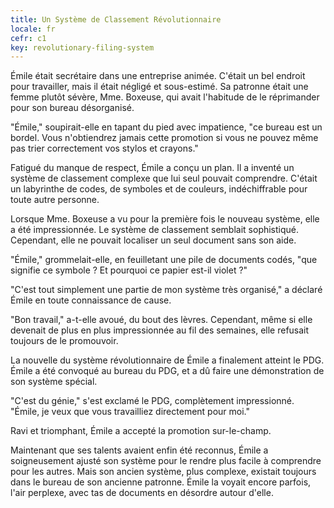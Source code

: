 ```yaml
---
title: Un Système de Classement Révolutionnaire
locale: fr
cefr: c1
key: revolutionary-filing-system
---
```


Émile était secrétaire dans une entreprise animée. C'était un bel endroit pour travailler, mais il était négligé et sous-estimé. Sa patronne était une femme plutôt sévère, Mme. Boxeuse, qui avait l'habitude de le réprimander pour son bureau désorganisé.

"Émile," soupirait-elle en tapant du pied avec impatience, "ce bureau est un bordel. Vous n'obtiendrez jamais cette promotion si vous ne pouvez même pas trier correctement vos stylos et crayons."

Fatigué du manque de respect, Émile a conçu un plan. Il a inventé un système de classement complexe que lui seul pouvait comprendre. C'était un labyrinthe de codes, de symboles et de couleurs, indéchiffrable pour toute autre personne.

Lorsque Mme. Boxeuse a vu pour la première fois le nouveau système, elle a été impressionnée. Le système de classement semblait sophistiqué. Cependant, elle ne pouvait localiser un seul document sans son aide.

"Émile," grommelait-elle, en feuilletant une pile de documents codés, "que signifie ce symbole ? Et pourquoi ce papier est-il violet ?"

"C'est tout simplement une partie de mon système très organisé," a déclaré Émile en toute connaissance de cause.

"Bon travail," a-t-elle avoué, du bout des lèvres. Cependant, même si elle devenait de plus en plus impressionnée au fil des semaines, elle refusait toujours de le promouvoir.

La nouvelle du système révolutionnaire de Émile a finalement atteint le PDG. Émile a été convoqué au bureau du PDG, et a dû faire une démonstration de son système spécial.

"C'est du génie," s'est exclamé le PDG, complètement impressionné. "Émile, je veux que vous travailliez directement pour moi."

Ravi et triomphant, Émile a accepté la promotion sur-le-champ.

Maintenant que ses talents avaient enfin été reconnus, Émile a soigneusement ajusté son système pour le rendre plus facile à comprendre pour les autres. Mais son ancien système, plus complexe, existait toujours dans le bureau de son ancienne patronne. Émile la voyait encore parfois, l'air perplexe, avec tas de documents en désordre autour d'elle.